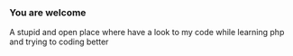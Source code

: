 ### You are welcome
A stupid and open place where have a look to my code while learning php and trying to coding better
